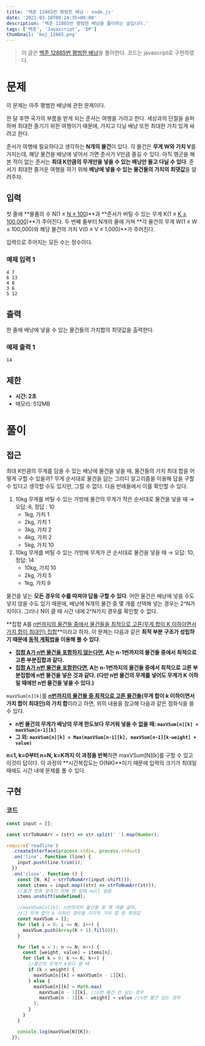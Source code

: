 ```yaml
---
title: '백준 12865번 평범한 배낭 - node.js'
date: '2021-03-10T09:24:35+00:00'
description: '백준 12865번 평범한 배낭을 풀이하는 글입니다.'
tags: ['백준', 'Javascript', 'DP']
thumbnail: 'boj_12865.png'
---
```


> 이 글은 [백준 12865번 평범한 배낭](https://www.acmicpc.net/problem/12865)을 풀이한다. 코드는 javascript로 구현하였다.

# 문제

이 문제는 아주 평범한 배낭에 관한 문제이다.

한 달 후면 국가의 부름을 받게 되는 준서는 여행을 가려고 한다. 세상과의 단절을 슬퍼하며 최대한 즐기기 위한 여행이기 때문에, 가지고 다닐 배낭 또한 최대한 가치 있게 싸려고 한다.

준서가 여행에 필요하다고 생각하는 **N개의 물건**이 있다. 각 물건은 **무게 W와 가치 V**를 가지는데, 해당 물건을 배낭에 넣어서 가면 준서가 V만큼 즐길 수 있다. 아직 행군을 해본 적이 없는 준서는 **최대 K만큼의 무게만을 넣을 수 있는 배낭만 들고 다닐 수 있다**. 준서가 최대한 즐거운 여행을 하기 위해 **배낭에 넣을 수 있는 물건들의 가치의 최댓값**을 알려주자.

## 입력

첫 줄에 **물품의 수 N(1 ≤ <u>N ≤ 100</u>)**과 **준서가 버틸 수 있는 무게 K(1 ≤ <u>K ≤ 100,000</u>)**가 주어진다. 두 번째 줄부터 N개의 줄에 거쳐 **각 물건의 무게 W(1 ≤ W ≤ 100,000)와 해당 물건의 가치 V(0 ≤ V ≤ 1,000)**가 주어진다.

입력으로 주어지는 모든 수는 정수이다.

### 예제 입력 1

```
4 7
6 13
4 8
3 6
5 12
```

## 출력

한 줄에 배낭에 넣을 수 있는 물건들의 가치합의 최댓값을 출력한다.

### 예제 출력 1

```
14
```

## 제한

- **시간: 2초**
- 메모리: 512MB

# 풀이

## 접근

최대 K만큼의 무게를 담을 수 있는 배낭에 물건을 넣을 때, 물건들의 가치 최대 합을 어떻게 구할 수 있을까? 무게 순서대로 물건을 담는 그리디 알고리즘을 이용해 답을 구할 수 있다고 생각할 수도 있지만, 그럴 수 없다. 다음 반례들에서 이를 확인할 수 있다.

1. 10kg 무게를 버틸 수 있는 가방에 물건의 무게가 작은 순서대로 물건을 넣을 때 → 오답: 6, 정답 : 10
   - 1kg, 가치 1
   - 2kg, 가치 1
   - 3kg, 가치 2
   - 4kg, 가치 2
   - 5kg, 가치 10
2. 10kg 무게를 버틸 수 있는 가방에 무게가 큰 순서대로 물건을 넣을 때 → 오답: 10, 정답: 14
   - 10kg, 가치 10
   - 2kg, 가치 5
   - 1kg, 가치 9

물건을 넣는 **모든 경우의 수를 따져야 답을 구할 수 있다**. 어떤 물건은 배낭에 넣을 수도 넣지 않을 수도 있기 때문에, 배낭에 N개의 물건 중 몇 개를 선택해 넣는 경우는 2^N가지이다. 그러나 N이 클 때 시간 내에 2^N가지 경우를 확인할 수 없다.

**집합 A를 <u>n번까지의 물건들 중에서 물건들을 최적으로 고른(무게 합이 K 이하이면서 가치 합이 최대인) 집합</u>**이라고 하자. 이 문제는 다음과 같은 **최적 부분 구조가 성립하기 때문에 <u>동적 계획법</u>을 이용해 풀 수 있다**.

- **<u>집합 A가 n번 물건을 포함하지 않는다면</u>, A는 n-1번까지의 물건들 중에서 최적으로 고른 부분집합과 같다.**
- **<u>집합 A가 n번 물건을 포함한다면</u>, A는 n-1번까지의 물건들 중에서 최적으로 고른 부분집합에 n번 물건을 넣은 것과 같다. (다만 n번 물건의 무게를 넣어도 무게가 K 이하일 때에만 n번 물건을 넣을 수 있다.)**

`maxVSum[n][k]`를 **<u>n번까지의 물건들 중 최적으로 고른 물건들</u>(무게 합이 k 이하이면서 가치 합이 최대인)의 가치 합**이라고 하면, 위의 내용을 참고해 다음과 같은 점화식을 쓸 수 있다.

- **n번 물건의 무게가 배낭의 무게 한도보다 무거워 넣을 수 없을 때: `maxVSum[n][k] = maxVSum[n-1][k]`**
- **그 외: `maxVSum[n][k] = Max(maxVSum[n-1][k], maxVSum[n-1][k-weight] + value)`**

**n=1, k=0부터 n=N, k=K까지 이 과정을 반복**하면 maxVSum[N][k]를 구할 수 있고 이것이 답이다. 이 과정의 **시간복잡도는 O(NK)**이기 때문에 입력의 크기가 최대일 때에도 시간 내에 문제를 풀 수 있다.

## 구현

### 코드

```jsx
const input = [];

const strToNumArr = (str) => str.split(' ').map(Number);

require('readline')
  .createInterface(process.stdin, process.stdout)
  .on('line', function (line) {
    input.push(line.trim());
  })
  .on('close', function () {
    const [N, K] = strToNumArr(input.shift());
    const items = input.map((str) => strToNumArr(str));
    //물건 번호 맞추기 위해 맨 앞에 null 넣음
    items.unshift(undefined);

    //maxVSum[n][k]: n번까지의 물건들 중 몇 개를 골라,
    //그 무게 합이 k 이하인 경우들 각각의 가치 합 중 최댓값
    const maxVSum = [];
    for (let i = 0; i <= N; i++) {
      maxVSum.push(Array(K + 1).fill(0));
    }

    for (let n = 1; n <= N; n++) {
      const [weight, value] = items[n];
      for (let k = 0; k <= K; k++) {
        //물건의 무게가 k보다 클 때
        if (k < weight) {
          maxVSum[n][k] = maxVSum[n - 1][k];
        } else {
          maxVSum[n][k] = Math.max(
            maxVSum[n - 1][k], //n번 물건 안 담는 경우
            maxVSum[n - 1][k - weight] + value //n번 물건 담는 경우
          );
        }
      }
    }

    console.log(maxVSum[N][K]);
  });
```
